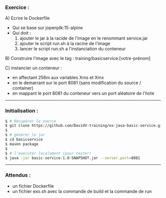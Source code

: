 ### Exercice : 
A) Ecrire le Dockerfile
- Qui se base sur jopenjdk:15-alpine
- Qui doit : 
  1) ajouter le jar à la racide de l'image en le renommant service.jar
  2) ajouter le script run.sh à la racine de l'image
  3) lancer le script run.sh a l'instanciation du conteneur

B) Construire l'image avec le tag : training/basicservice:[votre-prénom]

C) instancier un conteneur :
- en affectant 256m aux variables Xms et Xmx
- en le demarrant sur le port 8081 (sans modification du source / container)
- en mappant le port 8081 du conteneur vers un port aléatoire de l'hote

---------------------------------------------------------
### Initialisation : 
```sh
$ # Récupérer le source
$ git clone https://github.com/DavidV-training/ex-java-basic-service.git
$ 
$ # générer le jar
$ cd basicservice
$ maven package
$ 
$ # l'executer localement (pour tester)
$ java -jar basic-service-1.0-SNAPSHOT.jar --server.port=8081
```

---------------------------------------------------------
### Attendus : 
- un fichier Dockerfile
- un fichier exo.sh avec la commande de build et la commande de run



